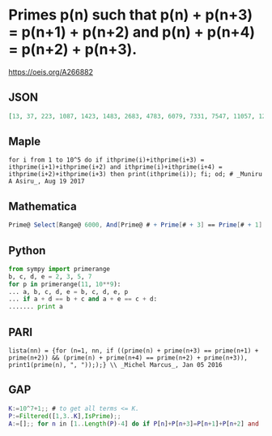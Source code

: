 # Primes p\(n\) such that p\(n\) \+ p\(n\+3\) \= p\(n\+1\) \+ p\(n\+2\) and p\(n\) \+ p\(n\+4\) \= p\(n\+2\) \+ p\(n\+3\)\.
https://oeis.org/A266882
## JSON
```JSON
[13, 37, 223, 1087, 1423, 1483, 2683, 4783, 6079, 7331, 7547, 11057, 12269, 12401, 12641, 17333, 19471, 20743, 21799, 23027, 27733, 28097, 29017, 29389, 30631, 30859, 33191, 33343, 33587, 33613, 35527, 36551, 42457, 44263, 45817, 48857, 49459, 54499, 55813, 57329, 58151, 59207]
```
## Maple
```Maple
for i from 1 to 10^5 do if ithprime(i)+ithprime(i+3) = ithprime(i+1)+ithprime(i+2) and ithprime(i)+ithprime(i+4) = ithprime(i+2)+ithprime(i+3) then print(ithprime(i)); fi; od; # _Muniru A Asiru_, Aug 19 2017
```
## Mathematica
```Mathematica
Prime@ Select[Range@ 6000, And[Prime@ # + Prime[# + 3] == Prime[# + 1] + Prime[# + 2], Prime@ # + Prime[# + 4] == Prime[# + 2] + Prime[# + 3]] &] (* _Michael De Vlieger_, Jan 05 2016 *)
```
## Python
```Python
from sympy import primerange
b, c, d, e = 2, 3, 5, 7
for p in primerange(11, 10**9):
... a, b, c, d, e = b, c, d, e, p
... if a + d == b + c and a + e == c + d:
....... print a
```
## PARI
```PARI
lista(nn) = {for (n=1, nn, if ((prime(n) + prime(n+3) == prime(n+1) + prime(n+2)) && (prime(n) + prime(n+4) == prime(n+2) + prime(n+3)), print1(prime(n), ", ")););} \\ _Michel Marcus_, Jan 05 2016
```
## GAP
```GAP
K:=10^7+1;; # to get all terms <= K.
P:=Filtered([1,3..K],IsPrime);;
A:=[];; for n in [1..Length(P)-4] do if P[n]+P[n+3]=P[n+1]+P[n+2] and  P[n]+P[n+4]=P[n+2]+P[n+3] then Add(A,P[n]); fi; od; A; # _Muniru A Asiru_, Aug 19 2017
```
